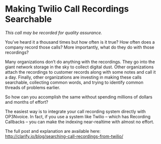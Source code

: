 Making Twilio Call Recordings Searchable
================

_This call may be recorded for quality assurance._

You’ve heard it a thousand times but how often is it true? How often does a company record those calls? More importantly, what do they do with those recordings?

Many organizations don’t do anything with the recordings. They go into the giant network storage in the sky to collect digital dust. Other organizations attach the recordings to customer records along with some notes and call it a day. Finally, other organizations are investing in making these calls searchable, collecting common words, and trying to identify common threads of problems earlier.

So how can you accomplish the same without spending millions of dollars and months of effort?

The easiest way is to integrate your call recording system directly with OP3Nvoice. In fact, if you use a system like Twilio – which has Recording Callbacks – you can make the indexing near-realtime with almost no effort.

The full post and explanation are available here:
http://clarify.io/blog/searching-call-recordings-from-twilio/
